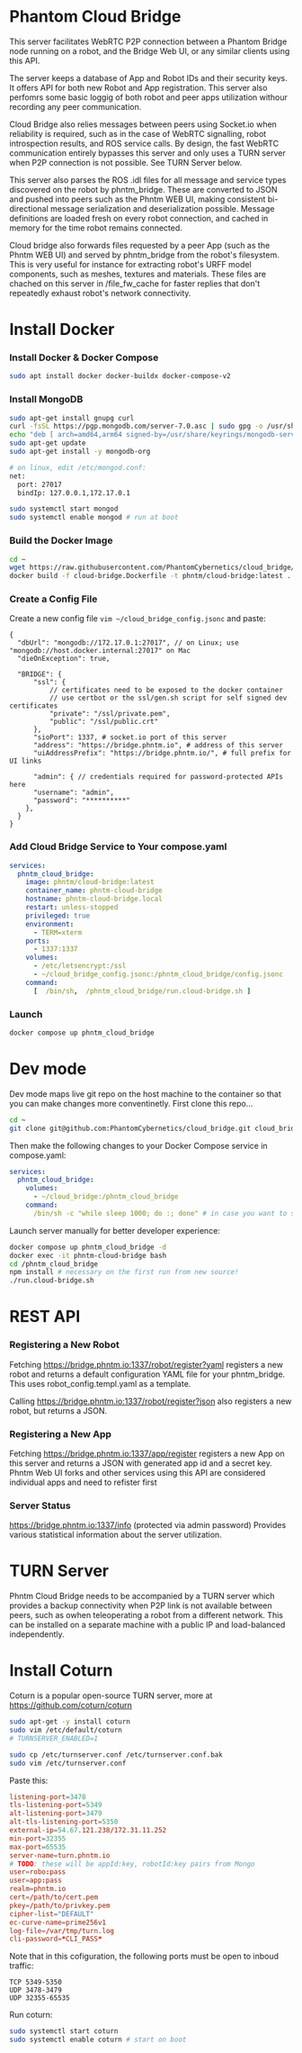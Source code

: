 # Phantom Cloud Bridge

This server facilitates WebRTC P2P connection between a Phantom Bridge node running on a robot, and the Bridge Web UI, or any similar clients using this API.

The server keeps a database of App and Robot IDs and their security keys. It offers API for both new Robot and App registration. This server also perfomrs some basic loggig of both robot and peer apps utilization withour recording any peer communication.

Cloud Bridge also relies messages between peers using Socket.io when reliability is required, such as in the case of WebRTC signalling, robot introspection results, and ROS service calls. By design, the fast WebRTC communication entirely bypasses this server and only uses a TURN server when P2P connection is not possible. See TURN Server below.

This server also parses the ROS .idl files for all message and service types discovered on the robot by phntm_bridge. These are converted to JSON and pushed into peers such as the Phntm WEB UI, making consistent bi-directional message serialization and deserialization possible. Message definitions are loaded fresh on every robot connection, and cached in memory for the time robot remains connected.

Cloud bridge also forwards files requested by a peer App (such as the Phntm WEB UI) and served by phntm_bridge from the robot's filesystem. This is very useful for instance for extracting robot's URFF model components, such as meshes, textures and materials. These files are chached on this server in /file_fw_cache for faster replies that don't repeatedly exhaust robot's network connectivity.

# Install Docker
### Install Docker & Docker Compose
```bash
sudo apt install docker docker-buildx docker-compose-v2
```

### Install MongoDB
```bash
sudo apt-get install gnupg curl
curl -fsSL https://pgp.mongodb.com/server-7.0.asc | sudo gpg -o /usr/share/keyrings/mongodb-server-7.0.gpg --dearmor
echo "deb [ arch=amd64,arm64 signed-by=/usr/share/keyrings/mongodb-server-7.0.gpg ] https://repo.mongodb.org/apt/ubuntu jammy/mongodb-org/7.0 multiverse" | sudo tee /etc/apt/sources.list.d/mongodb-org-7.0.list
sudo apt-get update
sudo apt-get install -y mongodb-org

# on linux, edit /etc/mongod.conf:
net:
  port: 27017
  bindIp: 127.0.0.1,172.17.0.1

sudo systemctl start mongod
sudo systemctl enable mongod # run at boot
```

### Build the Docker Image
```bash
cd ~
wget https://raw.githubusercontent.com/PhantomCybernetics/cloud_bridge/main/dev.Dockerfile -O cloud-bridge.Dockerfile
docker build -f cloud-bridge.Dockerfile -t phntm/cloud-bridge:latest .
```

### Create a Config File
Create a new config file `vim ~/cloud_bridge_config.jsonc` and paste:
```jsonc
{
  "dbUrl": "mongodb://172.17.0.1:27017", // on Linux; use "mongodb://host.docker.internal:27017" on Mac
  "dieOnException": true,

  "BRIDGE": {
      "ssl": {
          // certificates need to be exposed to the docker container
          // use certbot or the ssl/gen.sh script for self signed dev certificates
          "private": "/ssl/private.pem",
          "public": "/ssl/public.crt"
      },
      "sioPort": 1337, # socket.io port of this server
      "address": "https://bridge.phntm.io", # address of this server
      "uiAddressPrefix": "https://bridge.phntm.io/", # full prefix for UI links
      
      "admin": { // credentials required for password-protected APIs here
      "username": "admin",
      "password": "**********"
    },
  }
}
```

### Add Cloud Bridge Service to Your compose.yaml
```yaml
services:
  phntm_cloud_bridge:
    image: phntm/cloud-bridge:latest
    container_name: phntm-cloud-bridge
    hostname: phntm-cloud-bridge.local
    restart: unless-stopped
    privileged: true
    environment:
      - TERM=xterm
    ports:
      - 1337:1337
    volumes:
      - /etc/letsencrypt:/ssl
      - ~/cloud_bridge_config.jsonc:/phntm_cloud_bridge/config.jsonc
    command:
      [  /bin/sh,  /phntm_cloud_bridge/run.cloud-bridge.sh ]
```

### Launch
```bash
docker compose up phntm_cloud_bridge
```

# Dev mode
Dev mode maps live git repo on the host machine to the container so that you can make changes more conventinetly. First clone this repo...
```bash
cd ~
git clone git@github.com:PhantomCybernetics/cloud_bridge.git cloud_bridge
```
Then make the following changes to your Docker Compose service in compose.yaml:
```yaml
services:
  phntm_cloud_bridge:
    volumes:
      - ~/cloud_bridge:/phntm_cloud_bridge
    command:
      /bin/sh -c "while sleep 1000; do :; done" # in case you want to start/stop the server manually
```

Launch server manually for better developer experience:
```bash
docker compose up phntm_cloud_bridge -d
docker exec -it phntm-cloud-bridge bash
cd /phntm_cloud_bridge
npm install # necessary on the first run from new source!
./run.cloud-bridge.sh
```

# REST API

### Registering a New Robot

Fetching https://bridge.phntm.io:1337/robot/register?yaml registers a new robot and returns a default configuration YAML file for your phntm_bridge. This uses robot_config.templ.yaml as a template. 

Calling https://bridge.phntm.io:1337/robot/register?json also registers a new robot, but returns a JSON.

### Registering a New App

Fetching https://bridge.phntm.io:1337/app/register registers a new App on this server and returns a JSON with generated app id and a secret key. Phntm Web UI forks and other services using this API are considered individual apps and need to refister first

### Server Status

https://bridge.phntm.io:1337/info (protected via admin password)
Provides various statistical information about the server utilization.

# TURN Server
Phntm Cloud Bridge needs to be accompanied by a TURN server which provides a backup connectivity when P2P link is not available between peers, such as owhen teleoperating a robot from a different network. This can be installed on a separate machine with a public IP and load-balanced independently.

# Install Coturn
Coturn is a popular open-source TURN server, more at https://github.com/coturn/coturn

```bash
sudo apt-get -y install coturn
sudo vim /etc/default/coturn
# TURNSERVER_ENABLED=1

sudo cp /etc/turnserver.conf /etc/turnserver.conf.bak
sudo vim /etc/turnserver.conf
```

Paste this:
```conf
listening-port=3478
tls-listening-port=5349
alt-listening-port=3479
alt-tls-listening-port=5350
external-ip=54.67.121.238/172.31.11.252
min-port=32355
max-port=65535
server-name=turn.phntm.io
# TODO: these will be appId:key, robotId:key pairs from Mongo
user=robo:pass
user=app:pass
realm=phntm.io
cert=/path/to/cert.pem
pkey=/path/to/privkey.pem
cipher-list="DEFAULT"
ec-curve-name=prime256v1
log-file=/var/tmp/turn.log
cli-password=*CLI_PASS*
```

Note that in this cofiguration, the following ports must be open to inboud traffic:
```
TCP	5349-5350
UDP	3478-3479
UDP	32355-65535
```

Run coturn:
```bash
sudo systemctl start coturn
sudo systemctl enable coturn # start on boot
```
